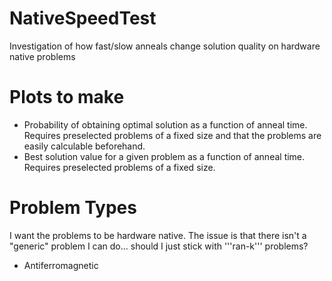 # NativeSpeedTest
Investigation of how fast/slow anneals change solution quality on hardware native problems

# Plots to make
* Probability of obtaining optimal solution as a function of anneal time. Requires preselected problems of a fixed size and that the problems are easily calculable beforehand.
* Best solution value for a given problem as a function of anneal time. Requires preselected problems of a fixed size.

# Problem Types
I want the problems to be hardware native. The issue is that there isn't a "generic" problem I can do... should I just stick with '''ran-k''' problems?
* Antiferromagnetic 
